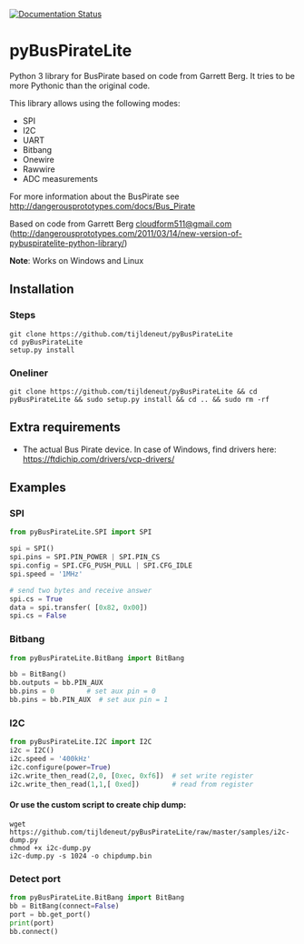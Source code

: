 
[![Documentation Status](https://readthedocs.org/projects/pybuspiratelite/badge/?version=latest)](http://pybuspiratelite.readthedocs.io/en/latest/?badge=latest)


pyBusPirateLite
===============

Python 3 library for BusPirate based on code from Garrett Berg.
It tries to be more Pythonic than the original code.

This library allows using the following modes:
* SPI
* I2C
* UART
* Bitbang
* Onewire
* Rawwire
* ADC measurements

For more information about the BusPirate see http://dangerousprototypes.com/docs/Bus_Pirate 

Based on code from Garrett Berg <cloudform511@gmail.com>
(http://dangerousprototypes.com/2011/03/14/new-version-of-pybuspiratelite-python-library/)

**Note**: Works on Windows and Linux

Installation
------------
### Steps
```
git clone https://github.com/tijldeneut/pyBusPirateLite
cd pyBusPirateLite
setup.py install
```

### Oneliner
```
git clone https://github.com/tijldeneut/pyBusPirateLite && cd pyBusPirateLite && sudo setup.py install && cd .. && sudo rm -rf
```

## Extra requirements
* The actual Bus Pirate device. In case of Windows, find drivers here: https://ftdichip.com/drivers/vcp-drivers/

Examples
--------

### SPI

```python
from pyBusPirateLite.SPI import SPI

spi = SPI()
spi.pins = SPI.PIN_POWER | SPI.PIN_CS 
spi.config = SPI.CFG_PUSH_PULL | SPI.CFG_IDLE
spi.speed = '1MHz'

# send two bytes and receive answer
spi.cs = True
data = spi.transfer( [0x82, 0x00])
spi.cs = False
```

### Bitbang
```python
from pyBusPirateLite.BitBang import BitBang

bb = BitBang()
bb.outputs = bb.PIN_AUX
bb.pins = 0        # set aux pin = 0   
bb.pins = bb.PIN_AUX  # set aux pin = 1
```

### I2C
```python
from pyBusPirateLite.I2C import I2C
i2c = I2C()
i2c.speed = '400kHz'
i2c.configure(power=True)
i2c.write_then_read(2,0, [0xec, 0xf6])  # set write register
i2c.write_then_read(1,1,[ 0xed])        # read from register
```
#### Or use the custom script to create chip dump:
```
wget https://github.com/tijldeneut/pyBusPirateLite/raw/master/samples/i2c-dump.py
chmod +x i2c-dump.py
i2c-dump.py -s 1024 -o chipdump.bin
```

### Detect port
```python
from pyBusPirateLite.BitBang import BitBang
bb = BitBang(connect=False)
port = bb.get_port()
print(port)
bb.connect()
```

